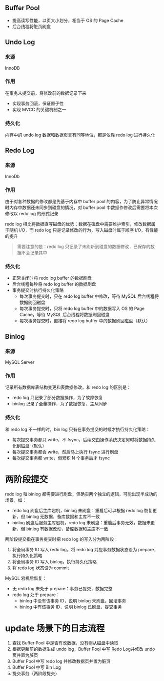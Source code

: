 ## Buffer Pool

* 提高读写性能，以页大小划分，相当于 OS 的 Page Cache
* 后台线程将脏页刷盘
## Undo Log

### 来源

InnoDB
### 作用

在事务未提交前，将修改前的数据记录下来
* 实现事务回滚，保证原子性
* 实现 MVCC 的关键机制之一

### 持久化

内存中的 undo log 数据和数据页具有同等地位，都是依靠 redo log 进行持久化

## Redo Log

### 来源

InnoDb
### 作用

由于对各种数据的修改都是先基于内存中 buffer pool 的内容，为了防止异常情况时内存中数据还未同步到磁盘的情况，对 buffer pool 中数据作修改后需要将本次修改以 redo log 的形式记录

redo log 相比将数据直写磁盘的优势：数据在磁盘中需要维护索引，修改数据属于随机 I/O，而 redo log 只是记录修改的行为，写入磁盘时属于顺序 I/O，有性能的提升

> 需要注意的是：redo log 只记录了未刷新到磁盘的数据修改，已保存的数据不会记录其中

### 持久化

* 正常关闭时将 redo log buffer 的数据刷盘
* 后台线程每秒将 redo log buffer 的数据刷盘
* 事务提交时执行持久化策略
	* 每次事务提交时，只在 redo log buffer 中修改，等待 MySQL 后台线程将数据刷回磁盘
	* 每次事务提交时，只将 redo log buffer 中的数据写入 OS 的 Page Cache，等待 MySQL 后台线程将数据刷回磁盘
	* 每次事务提交时，直接将 redo log buffer 中的数据刷回磁盘（默认）

## Binlog

### 来源

MySQL Server
### 作用

记录所有数据库表结构变更和表数据修改，和 redo log 的区别是：
* redo log 只记录了部分数据操作，为了故障恢复
* binlog 记录了全量操作，为了数据恢复、主从同步

### 持久化

和 redo log 不一样的时，bin log 只有在事务提交的时候才执行持久化策略：
- 每次提交事务都只 write，不 fsync，后续交由操作系统决定何时将数据持久化到磁盘（默认）
- 每次提交事务都会 write，然后马上执行 fsync 进行刷盘
- 每次提交事务都 write，但累积 N 个事务后才 fsync

# 两阶段提交

redo log 和 binlog 都需要进行刷盘，但确实两个独立的逻辑，可能出现半成功的场景，如：

* redo log 刷盘后主库宕机，binlog 未刷盘：重启后可以根据 redo log 恢复更新，但 binlog 无数据，备库数据和主库不一致
* binlog 刷盘后服务主库宕机，redo log 未刷盘：重启后事务无效，数据未更新，但 binlog 有数据改动，备库数据和主库不一致

两阶段提交指在事务提交时把 redo log 的写入分为两阶段：

1. 将全局事务 ID 写入 redo log，将 redo log 对应事务数据状态设为 prepare，执行持久化策略
2. 将全局事务 ID 写入 binlog，执行持久化策略
3. 将 redo log 状态设为 commit

MySQL 宕机后恢复：

* 无 redo log 未处于 prepare：事务已提交，数据完整
* redo log 处于 prepare：
	* binlog 中没有该事务 ID，说明 binlog 未刷盘，回滚事务
	* binlog 中有该事务 ID，说明 binlog 已刷盘，提交事务

# update 场景下的日志流程

1. 查找 Buffer Pool 中是否有改数据，没有则从磁盘中读取
2. 根据更新前的数据生成 undo log，Buffer Pool 中写 Redo Log并修改 undo 页并置为脏页
4. Buffer Pool 中写 redo log 并修改数据页并置为脏页
6. Buffer Pool 中写 Bin Log
7. 提交事务（两阶段提交）